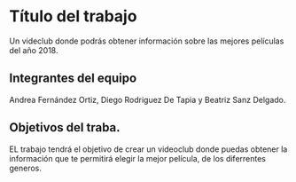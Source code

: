 # Título del trabajo

Un videclub donde podrás obtener información sobre las mejores películas del año 2018.

## Integrantes del equipo

Andrea Fernández Ortiz, Diego Rodriguez De Tapia  y Beatriz Sanz Delgado.
## Objetivos del traba.
EL trabajo tendrá el objetivo de crear un videoclub donde puedas obtener la información que te permitirá elegir la mejor película, de los diferrentes generos. 
